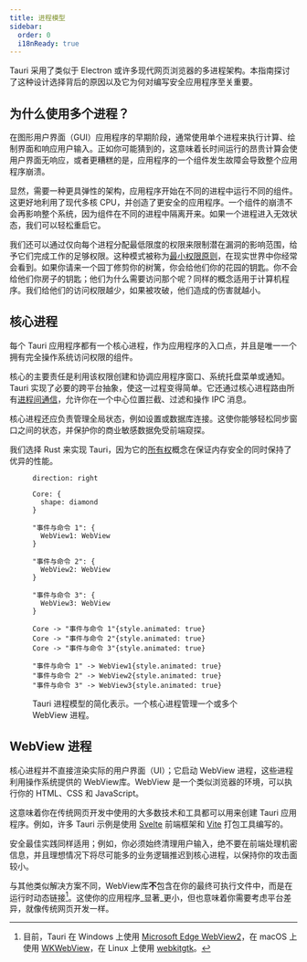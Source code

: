 ```yaml
---
title: 进程模型
sidebar:
  order: 0
  i18nReady: true
---
```


Tauri 采用了类似于 Electron 或许多现代网页浏览器的多进程架构。本指南探讨了这种设计选择背后的原因以及它为何对编写安全应用程序至关重要。

## 为什么使用多个进程？

在图形用户界面（GUI）应用程序的早期阶段，通常使用单个进程来执行计算、绘制界面和响应用户输入。正如你可能猜到的，这意味着长时间运行的昂贵计算会使用户界面无响应，或者更糟糕的是，应用程序的一个组件发生故障会导致整个应用程序崩溃。

显然，需要一种更具弹性的架构，应用程序开始在不同的进程中运行不同的组件。这更好地利用了现代多核 CPU，并创造了更安全的应用程序。一个组件的崩溃不会再影响整个系统，因为组件在不同的进程中隔离开来。如果一个进程进入无效状态，我们可以轻松重启它。

我们还可以通过仅向每个进程分配最低限度的权限来限制潜在漏洞的影响范围，给予它们完成工作的足够权限。这种模式被称为[最小权限原则]，在现实世界中你经常会看到。如果你请来一个园丁修剪你的树篱，你会给他们你的花园的钥匙。你不会给他们你房子的钥匙；他们为什么需要访问那个呢？同样的概念适用于计算机程序。我们给他们的访问权限越少，如果被攻破，他们造成的伤害就越小。

## 核心进程

每个 Tauri 应用程序都有一个核心进程，作为应用程序的入口点，并且是唯一一个拥有完全操作系统访问权限的组件。

核心的主要责任是利用该权限创建和协调应用程序窗口、系统托盘菜单或通知。Tauri 实现了必要的跨平台抽象，使这一过程变得简单。它还通过核心进程路由所有[进程间通信]，允许你在一个中心位置拦截、过滤和操作 IPC 消息。

核心进程还应负责管理全局状态，例如设置或数据库连接。这使你能够轻松同步窗口之间的状态，并保护你的商业敏感数据免受前端窥探。

我们选择 Rust 来实现 Tauri，因为它的[所有权]概念在保证内存安全的同时保持了优异的性能。

<figure>

```d2 sketch pad=50
direction: right

Core: {
  shape: diamond
}

"事件与命令 1": {
  WebView1: WebView
}

"事件与命令 2": {
  WebView2: WebView
}

"事件与命令 3": {
  WebView3: WebView
}

Core -> "事件与命令 1"{style.animated: true}
Core -> "事件与命令 2"{style.animated: true}
Core -> "事件与命令 3"{style.animated: true}

"事件与命令 1" -> WebView1{style.animated: true}
"事件与命令 2" -> WebView2{style.animated: true}
"事件与命令 3" -> WebView3{style.animated: true}
```

<figcaption>Tauri 进程模型的简化表示。一个核心进程管理一个或多个 WebView 进程。</figcaption>
</figure>

## WebView 进程

核心进程并不直接渲染实际的用户界面（UI）；它启动 WebView 进程，这些进程利用操作系统提供的 WebView库。WebView 是一个类似浏览器的环境，可以执行你的 HTML、CSS 和 JavaScript。

这意味着你在传统网页开发中使用的大多数技术和工具都可以用来创建 Tauri 应用程序。例如，许多 Tauri 示例是使用 [Svelte] 前端框架和 [Vite] 打包工具编写的。

安全最佳实践同样适用；例如，你必须始终清理用户输入，绝不要在前端处理机密信息，并且理想情况下将尽可能多的业务逻辑推迟到核心进程，以保持你的攻击面较小。

与其他类似解决方案不同，WebView库**不**包含在你的最终可执行文件中，而是在运行时动态链接[^1]。这使你的应用程序_显著_更小，但也意味着你需要考虑平台差异，就像传统网页开发一样。

[^1]:
    目前，Tauri 在 Windows 上使用 [Microsoft Edge WebView2]，在 macOS 上使用 [WKWebView]，在 Linux 上使用 [webkitgtk]。

[最小权限原则]: https://zh.wikipedia.org/wiki/%E6%9C%80%E5%B0%8F%E6%9D%83%E9%99%90%E5%8E%9F%E5%88%99
[进程间通信]: /zh-cn/concept/inter-process-communication/
[所有权]: https://doc.rust-lang.org/book/ch04-01-what-is-ownership.html
[Microsoft Edge WebView2]: https://docs.microsoft.com/en-us/microsoft-edge/webview2/
[WKWebView]: https://developer.apple.com/documentation/webkit/wkwebview
[webkitgtk]: https://webkitgtk.org
[Svelte]: https://svelte.dev/
[Vite]: https://vitejs.dev/